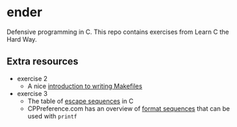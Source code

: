 # ender
Defensive programming in C. This repo contains exercises from Learn C the Hard Way.

## Extra resources
* exercise 2
  * A nice [introduction to writing Makefiles](http://mrbook.org/blog/tutorials/make/)
* exercise 3
  * The table of [escape sequences](https://en.wikipedia.org/wiki/Escape_sequences_in_C#Table_of_escape_sequences) in C
  * CPPreference.com has an overview of [format sequences](http://en.cppreference.com/w/c/io/fprintf) that can be used with `printf`
